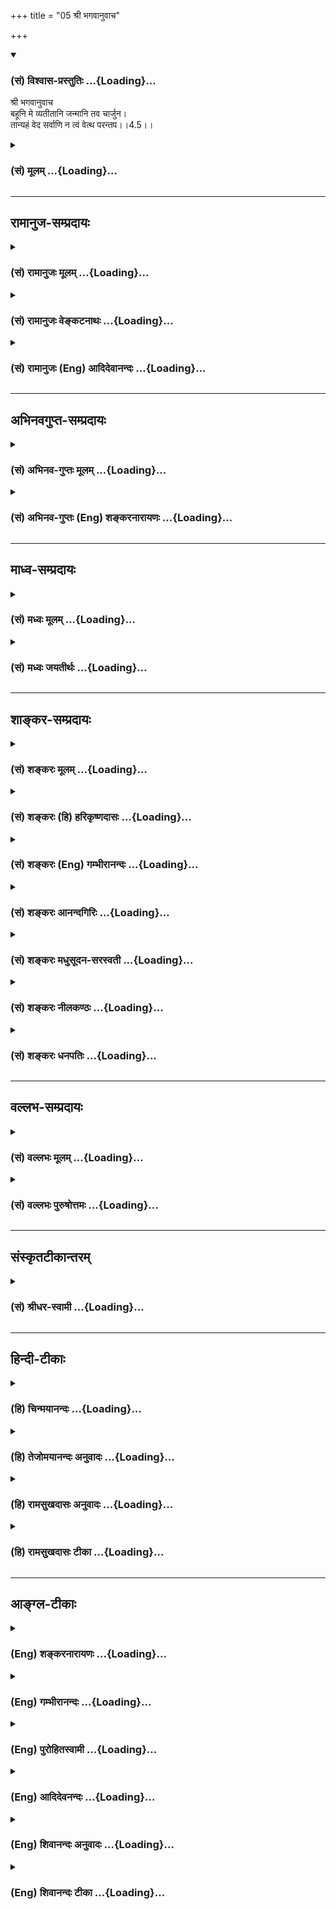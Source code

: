 +++
title = "05 श्री भगवानुवाच"

+++
<div class="js_include" newlevelforh1="3" title="(सं) विश्वास-प्रस्तुतिः" unfilled url="/purANam/mahAbhAratam/06-bhIShma-parva/02-bhagavad-gItA-parva/saMskRtam/vishvAsa-prastutiH/04_jnAna-yogaH_brahmArp/05_shrI_bhagavAnuvAc.md">
<details open><summary><h3>(सं) विश्वास-प्रस्तुतिः ...{Loading}...</h3></summary>

श्री भगवानुवाच  
बहूनि मे व्यतीतानि जन्मानि तव चार्जुन।  
तान्यहं वेद सर्वाणि न त्वं वेत्थ परन्तप।।4.5।।
</details>
</div>
<div class="js_include collapsed" newlevelforh1="3" title="(सं) मूलम्" unfilled url="/purANam/mahAbhAratam/06-bhIShma-parva/02-bhagavad-gItA-parva/saMskRtam/mUlam/04_jnAna-yogaH_brahmArp/05_shrI_bhagavAnuvAc.md">
<details><summary><h3>(सं) मूलम् ...{Loading}...</h3></summary>

श्री भगवानुवाच  
बहूनि मे व्यतीतानि जन्मानि तव चार्जुन।  
तान्यहं वेद सर्वाणि न त्वं वेत्थ परन्तप।।4.5।।
</details>
</div>


_________________
## रामानुज-सम्प्रदायः
<div class="js_include collapsed" newlevelforh1="3" title="(सं) रामानुजः मूलम्" unfilled url="/purANam/mahAbhAratam/06-bhIShma-parva/02-bhagavad-gItA-parva/saMskRtam/rAmAnujaH/mUlam/04_jnAna-yogaH_brahmArp/05_shrI_bhagavAnuvAc.md">
<details><summary><h3>(सं) रामानुजः मूलम् ...{Loading}...</h3></summary>

।।4.5।। श्रीभगवानुवाच अनेन जन्मनः सत्यत्वम् उक्तम्बहूनि मे व्यतीतानि
जन्मानि इति वचनात् तव च इति दृष्टान्ततया उपादानाच्च। आत्मनः अवतारप्रकारं
देहयाथात्म्यं जन्महेतुं च आह

</details>
</div>
<div class="js_include collapsed" newlevelforh1="3" title="(सं) रामानुजः वेङ्कटनाथः" unfilled url="/purANam/mahAbhAratam/06-bhIShma-parva/02-bhagavad-gItA-parva/saMskRtam/rAmAnujaH/venkaTanAthaH/04_jnAna-yogaH_brahmArp/05_shrI_bhagavAnuvAc.md">
<details><summary><h3>(सं) रामानुजः वेङ्कटनाथः ...{Loading}...</h3></summary>

  
  
।।4.5।। एषूत्तरं क्रमाद्भगवानुवाचबहूनीत्यादिभिः। नहि
पूर्वजन्मनामेकत्वबहुत्वे पृष्टे न च तज्ज्ञानाज्ञाने इति शङ्कायामाह
अनेनेति। कथं जन्मनः सत्यत्वमुक्तं बहुत्वातीतत्वतज्ज्ञानादि हि वाचनिकतया
प्रतीयत इत्यत्राह बहूनीति। अयमभिप्रायः इदानीन्तनस्त्वं तदानीन्तनाय
कथमुक्तवान् इति प्रश्ने जन्मान्तरेणाहमुक्तवान् तच्चेदानीमनुसन्धाय
वदामीति साक्षादुत्तरमुच्येत तस्य च प्रश्नस्यान्यपरत्वस्य पूर्वं
सहेतुकमुक्तत्वादवश्यं प्रष्टव्येष्वर्थेषु यत्परत्वमत्र व्याकर्तुं शक्यं
तत्पराण्येव बहूनीत्यादिविशेषणानि सत्यत्वे हि बहुत्वातीतत्वादीनि स्वरसानि
जन्मानीति चोक्तम् न जन्मप्रतिभासा इतितव च इत्यपृष्टस्यार्थस्य
उपादानमप्येतत्सत्यत्वदृष्टान्ताभिप्रायमन्तरेण न घटते न चार्जुनस्य जन्म
मिथ्या तस्य वा तथात्वप्रतिभासः तत्सम्भवे वा कृष्णजन्मनि कुतोऽस्य संशयः
इति।  
  

</details>
</div>
<div class="js_include collapsed" newlevelforh1="3" title="(सं) रामानुजः (Eng) आदिदेवानन्दः" unfilled url="/purANam/mahAbhAratam/06-bhIShma-parva/02-bhagavad-gItA-parva/saMskRtam/rAmAnujaH/english/AdidevAnandaH/04_jnAna-yogaH_brahmArp/05_shrI_bhagavAnuvAc.md">
<details><summary><h3>(सं) रामानुजः (Eng) आदिदेवानन्दः ...{Loading}...</h3></summary>

4.5 The Lord said By this, the reality of the Lord's birth is declared
in the sentence, 'Many births of Mine have passed.' 'So is it with you'
is added by way of illustration. The mode of incarnation, the reality of
His body and the cause of His birth are explained in the following
verse.

</details>
</div>


_________________
## अभिनवगुप्त-सम्प्रदायः
<div class="js_include collapsed" newlevelforh1="3" title="(सं) अभिनव-गुप्तः मूलम्" unfilled url="/purANam/mahAbhAratam/06-bhIShma-parva/02-bhagavad-gItA-parva/saMskRtam/abhinava-guptaH/mUlam/04_jnAna-yogaH_brahmArp/05_shrI_bhagavAnuvAc.md">
<details><summary><h3>(सं) अभिनव-गुप्तः मूलम् ...{Loading}...</h3></summary>

।।4.5 4.9।। बहूनि इत्यादि अर्जुन इत्यन्तम्। श्रीभगवान् किल
पूर्णषाड्गुण्यत्वात् शरीरसंपर्कमात्ररहितोऽपि स्थितिकारित्वात् कारुणिकतया
आत्मांशं सृजति। आत्मा पूर्णषाड्गुण्यः अंशः उपकारकत्वेन अप्रधानभूतो +++(N
omit अ)+++ यत्र तत् आत्मांशं शरीरं गृह्णाति इत्यर्थः। अत एवास्य जन्म
दिव्यम् यत आत्ममायया योगप्रज्ञया स्वस्वातन्त्रयशक्त्या +++(omits स्व)+++
आरब्धम् न कर्मभिः। कर्मापि दिव्यम् फलदानासमर्थत्वात्। यश्चैवमेतत्तत्त्वं
वेत्ति आत्मन्यप्येवमेव मन्यते सोऽवश्यं भगवद्वासुदेवतत्त्वं जानाति।

</details>
</div>
<div class="js_include collapsed" newlevelforh1="3" title="(सं) अभिनव-गुप्तः (Eng) शङ्करनारायणः" unfilled url="/purANam/mahAbhAratam/06-bhIShma-parva/02-bhagavad-gItA-parva/saMskRtam/abhinava-guptaH/english/shankaranArAyaNaH/04_jnAna-yogaH_brahmArp/05_shrI_bhagavAnuvAc.md">
<details><summary><h3>(सं) अभिनव-गुप्तः (Eng) शङ्करनारायणः ...{Loading}...</h3></summary>

4.5 See Comment under 4.9

</details>
</div>


_________________
## माध्व-सम्प्रदायः
<div class="js_include collapsed" newlevelforh1="3" title="(सं) मध्वः मूलम्" unfilled url="/purANam/mahAbhAratam/06-bhIShma-parva/02-bhagavad-gItA-parva/saMskRtam/madhvaH/mUlam/04_jnAna-yogaH_brahmArp/05_shrI_bhagavAnuvAc.md">
<details><summary><h3>(सं) मध्वः मूलम् ...{Loading}...</h3></summary>

।।4.5।। Sri Madhvacharya did not comment on this sloka.

</details>
</div>
<div class="js_include collapsed" newlevelforh1="3" title="(सं) मध्वः जयतीर्थः" unfilled url="/purANam/mahAbhAratam/06-bhIShma-parva/02-bhagavad-gItA-parva/saMskRtam/madhvaH/jayatIrthaH/04_jnAna-yogaH_brahmArp/05_shrI_bhagavAnuvAc.md">
<details><summary><h3>(सं) मध्वः जयतीर्थः ...{Loading}...</h3></summary>

।।4.5।। अत एव ज्ञाताशयो भगवान्तव च न त्वं वेत्सि इति परिहरति।
अन्यथाऽनुपयुक्तं तन्न वक्तव्यमेव।

</details>
</div>


_________________
## शाङ्कर-सम्प्रदायः
<div class="js_include collapsed" newlevelforh1="3" title="(सं) शङ्करः मूलम्" unfilled url="/purANam/mahAbhAratam/06-bhIShma-parva/02-bhagavad-gItA-parva/saMskRtam/shankaraH/mUlam/04_jnAna-yogaH_brahmArp/05_shrI_bhagavAnuvAc.md">
<details><summary><h3>(सं) शङ्करः मूलम् ...{Loading}...</h3></summary>

।।4.5।। **बहूनि मे** मम **व्यतीतानि** अतिक्रान्तानि **जन्मानि तव च** हे
**अर्जुन। तानि अहं वेद** जाने **सर्वाणि न त्वं वेत्थ** न जानीषे
धर्माधर्मादिप्रतिबद्धज्ञानशक्तित्वात्। अहं पुनः
नित्यशुद्धबुद्धमुक्तस्वभावत्वात् अनावरणज्ञानशक्तिरिति वेद अहं हे
**परंतप**।। कथं तर्हि तव नित्येश्वरस्य धर्माधर्माभावेऽपि जन्म इति उच्यते

</details>
</div>
<div class="js_include collapsed" newlevelforh1="3" title="(सं) शङ्करः (हि) हरिकृष्णदासः" unfilled url="/purANam/mahAbhAratam/06-bhIShma-parva/02-bhagavad-gItA-parva/saMskRtam/shankaraH/hindI/harikRShNadAsaH/04_jnAna-yogaH_brahmArp/05_shrI_bhagavAnuvAc.md">
<details><summary><h3>(सं) शङ्करः (हि) हरिकृष्णदासः ...{Loading}...</h3></summary>

।।4.5।। भगवान् श्रीवासुदेवके विषयमें मूर्खोंकी जो ऐसी शङ्का है कि ये
ईश्वर नहीं हैं सर्वज्ञ नहीं हैं तथा जिस शङ्काको दूर करनेके लिये ही
अर्जुनका यह प्रश्न है उसका निवारण करते हुए श्रीभगवान् बोले हे अर्जुन
मेरे और तेरे पहले बहुत जन्म हो चुके हैं। उन सबको मैं जानता हूँ तू नहीं
जानता क्योंकि पुण्यपाप आदिके संस्कारोंसे तेरी ज्ञानशक्ति आच्छादित हो रही
है। परंतु मैं तो नित्यशुद्धबुद्धमुक्तस्वभाववाला हूँ इस कारण मेरी
ज्ञानशक्ति आवरणरहित है इसलिये हे परन्तप मैं ( सब कुछ ) जानता हूँ।

</details>
</div>
<div class="js_include collapsed" newlevelforh1="3" title="(सं) शङ्करः (Eng) गम्भीरानन्दः" unfilled url="/purANam/mahAbhAratam/06-bhIShma-parva/02-bhagavad-gItA-parva/saMskRtam/shankaraH/english/gambhIrAnandaH/04_jnAna-yogaH_brahmArp/05_shrI_bhagavAnuvAc.md">
<details><summary><h3>(सं) शङ्करः (Eng) गम्भीरानन्दः ...{Loading}...</h3></summary>

4.5 O Arjuna, bahuni, many; janmani, lives; me, of Mine; vyatitani, have
passed; tava ca, and so have yours. Aham, I; veda know; tani, them;
sarvani, all; (but) tvam, you; va vetta, know not, due to your power of
understanding being obstructed by righteousness, unrighteousness, etc.
However, parantapa, O scorcher of foes; aham, I know, possessing as I do
unobstructed power of knowledge, because by nature I am enternal, pure,
enlightened and free. 'In that case, how, in spite of the absence of
righteousness and unrighteousness, can there be any birth for You who
are the eternal God;' That is beng answered:

</details>
</div>
<div class="js_include collapsed" newlevelforh1="3" title="(सं) शङ्करः आनन्दगिरिः" unfilled url="/purANam/mahAbhAratam/06-bhIShma-parva/02-bhagavad-gItA-parva/saMskRtam/shankaraH/AnandagiriH/04_jnAna-yogaH_brahmArp/05_shrI_bhagavAnuvAc.md">
<details><summary><h3>(सं) शङ्करः आनन्दगिरिः ...{Loading}...</h3></summary>

।।4.5।। भगवत्यज्ञानान्मनुष्यत्वशङ्कां वारयितुं प्रतिवचनमवतारयति **या
वासुदेव इति।** अन्यथाप्रश्ने कथमाशङ्कान्तरं परिहर्तुं
भगवद्वचनमित्याशङ्क्य प्रश्नप्रतिवचनयोरेकार्थत्वमाह **यदर्थो हीति।** यस्य
शङ्कितस्य विरोधस्य परिहारार्थो यस्य प्रश्नस्तमेव परिहारं वक्तुं
भगवद्वचनमित्यर्थः। अतीतानेकजन्मवत्त्वं ममैव नासाधारणं किंतु
सर्वप्राणिसाधारणमित्याह **तव चेति।** तानि प्रमाणाभावान्न
प्रतिभान्तीत्याशङ्क्याह **तानीति।** ईश्वरस्यानावृतज्ञानत्वादित्यर्थः।
किमिति तर्हि तानि मम न प्रतीयन्ते तवावृतज्ञानत्वादित्याह **न**
**त्वमिति।** परान्परिकल्प्य तत्परिभवार्थं प्रवृत्तत्वात्तव ज्ञानावरणं
विज्ञेयमित्याह **परंतपेति।** अर्जुनस्य भगवता सहातीतानेकजन्मवत्त्वे
तुल्येऽपि ज्ञानवैषम्ये हेतुमाह **धर्मेति।** आदिशब्देन रागलोभादयो
गृह्यन्ते। ईश्वरस्यातीतानागतवर्तमानसर्वार्थविषयज्ञानवत्त्वे हेतुमाह
**अहमिति।**

</details>
</div>
<div class="js_include collapsed" newlevelforh1="3" title="(सं) शङ्करः मधुसूदन-सरस्वती" unfilled url="/purANam/mahAbhAratam/06-bhIShma-parva/02-bhagavad-gItA-parva/saMskRtam/shankaraH/madhusUdana-sarasvatI/04_jnAna-yogaH_brahmArp/05_shrI_bhagavAnuvAc.md">
<details><summary><h3>(सं) शङ्करः मधुसूदन-सरस्वती ...{Loading}...</h3></summary>

।।4.5।। तत्र सर्वज्ञत्वेन प्रथमस्य परिहारं कथयति श्रीभगवान् जन्मानि
लीलादेहग्रहणानि लोकदृष्ट्यभिप्रायेणादित्यस्योदयवन्मे मम बहूनि व्यतीतानि।
तव चाज्ञानिनः कर्मार्जितानि देहग्रहणानि। तवचेत्युपलक्षणमितरेषामपि
जीवानां जीवैक्याभिप्रायेण वा। हे अर्जुन श्लेषेण अर्जुनवृक्षनाम्रा
संबोधयन्नावृतज्ञानत्वं सूचयति। तानि जन्मान्यहं सर्वज्ञः सर्वशक्तिरीश्वरो
वेद जानामि। सर्वाणि मदीयानि त्वदीयान्यन्यदीयानि च। न त्वमज्ञो
जीवस्तिरोभूतज्ञानक्तिर्वेत्थ न जानासि स्वीयान्यपि किं पुनः परकीयाणि। हे
परंतप परं शत्रुं भेददृष्ट्या परिकल्प्य हन्तुं प्रवृत्तोऽसीति
विपरीतदर्शित्वाद्भ्रान्तोऽसीति सूचयति। तदनेन संबोधनद्वयेनावरणविक्षेपौ
द्वावप्यज्ञानधर्मौ दर्शितौ।

</details>
</div>
<div class="js_include collapsed" newlevelforh1="3" title="(सं) शङ्करः नीलकण्ठः" unfilled url="/purANam/mahAbhAratam/06-bhIShma-parva/02-bhagavad-gItA-parva/saMskRtam/shankaraH/nIlakaNThaH/04_jnAna-yogaH_brahmArp/05_shrI_bhagavAnuvAc.md">
<details><summary><h3>(सं) शङ्करः नीलकण्ठः ...{Loading}...</h3></summary>

।।4.5।। स्वदेहस्याजत्वं साधयितुं स्वस्य सर्वज्ञत्वं तावदाह **बहूनीति।**
स्पष्टार्थः श्लोकः।

</details>
</div>
<div class="js_include collapsed" newlevelforh1="3" title="(सं) शङ्करः धनपतिः" unfilled url="/purANam/mahAbhAratam/06-bhIShma-parva/02-bhagavad-gItA-parva/saMskRtam/shankaraH/dhanapatiH/04_jnAna-yogaH_brahmArp/05_shrI_bhagavAnuvAc.md">
<details><summary><h3>(सं) शङ्करः धनपतिः ...{Loading}...</h3></summary>

।।4.5।। मूर्खाणां शङ्कां परिहरन् श्रीभगवानुवाच। बहूनि मे तवान्यस्य च
जन्मानि व्यतीतानि तानि सर्वाण्यहं
शुद्धबुद्धक्तस्वभावत्वादनावरणज्ञानशक्तिर्वेद जानामि। त्वं तु न वेत्थ।
धर्माधर्मादिप्रतिबद्धज्ञानशक्तित्वान्न जानासि। इत्येतत्सूचनार्थमेव
संबोधनद्वयम्। हे अर्जुन शुद्धधर्मवत्त्वाच्छुद्ध हे परंतप
परमात्मानमन्यान्वा अधर्मेण तापयतीति तथेति विवक्षणात्।

</details>
</div>


_________________
## वल्लभ-सम्प्रदायः
<div class="js_include collapsed" newlevelforh1="3" title="(सं) वल्लभः मूलम्" unfilled url="/purANam/mahAbhAratam/06-bhIShma-parva/02-bhagavad-gItA-parva/saMskRtam/vallabhaH/mUlam/04_jnAna-yogaH_brahmArp/05_shrI_bhagavAnuvAc.md">
<details><summary><h3>(सं) वल्लभः मूलम् ...{Loading}...</h3></summary>

।।4.5।। रूपान्तरेणोपदिष्टवानित्यवतारस्वरूपतः संशयं परिहरन् श्रीभगवानुवाच
बहूनीति। मे जन्मान्यवतारा बहवो व्यतीताः। अनेनावताराणां
हेतुभूतमात्मानमवतारिणं सर्वदा सर्वांशपरिपूर्णमुपदिशति। तान्यहं जानामि न
तु त्वं इति नित्यसिद्धज्ञानादिशक्तिमत्त्वं स्वस्योपदिष्टम्। तव च जन्मानि
इति नराद्यवताराभिप्रायेणोक्तम्। दृष्टान्तवद्वेति केचित्। अनेन
सर्वज्ञासर्वज्ञत्वाभ्यां जीवेश्वरयोरेवं भेदतः स्वरूपं ब्रह्मवाद इति
दर्शितम्।

</details>
</div>
<div class="js_include collapsed" newlevelforh1="3" title="(सं) वल्लभः पुरुषोत्तमः" unfilled url="/purANam/mahAbhAratam/06-bhIShma-parva/02-bhagavad-gItA-parva/saMskRtam/vallabhaH/puruShottamaH/04_jnAna-yogaH_brahmArp/05_shrI_bhagavAnuvAc.md">
<details><summary><h3>(सं) वल्लभः पुरुषोत्तमः ...{Loading}...</h3></summary>

  
  
।।4.5।। अत्रोत्तरमाह भगवान् बहूनीति। मे जन्मानि बहूनि सन्ति। कीदृशानि
अव्यतीतानि नित्यानीत्यर्थः। हे अर्जुन तव च जन्मानि बहूनि व्यतीतानि तानि
सर्वाणि तव जन्मान्यहं वेद जानामि यतो यदर्थं यत्र यत्रोत्पादितोऽसि। हे
परन्तप उत्कृष्टतपोबलयुक्त तानि मदीयानि त्वं न वेत्थ न जानासि। परन्तपेति
सम्बोधनेन तपोबलेन न भगवान् ज्ञायते किन्तु तत्कृपयैवेति भावः।  
  

</details>
</div>


_________________
## संस्कृतटीकान्तरम्
<div class="js_include collapsed" newlevelforh1="3" title="(सं) श्रीधर-स्वामी" unfilled url="/purANam/mahAbhAratam/06-bhIShma-parva/02-bhagavad-gItA-parva/saMskRtam/shrIdhara-svAmI/04_jnAna-yogaH_brahmArp/05_shrI_bhagavAnuvAc.md">
<details><summary><h3>(सं) श्रीधर-स्वामी ...{Loading}...</h3></summary>

।।4.5।। इति पृष्टवन्तमर्जुनं रूपान्तरेणोपदिष्टवानित्यभिप्रायेणोत्तरं
श्रीभगवानुवाच **बहूनीति।** मम बहूनि जन्मानि तव च व्यतीतानि। तानि
सर्वाण्यहं वेद जानामि अलुप्तविद्याशक्तित्वात्। त्वं तु न जानासि
अविद्यावृतत्वात्।

</details>
</div>


_________________
## हिन्दी-टीकाः
<div class="js_include collapsed" newlevelforh1="3" title="(हि) चिन्मयानन्दः" unfilled url="/purANam/mahAbhAratam/06-bhIShma-parva/02-bhagavad-gItA-parva/hindI/chinmayAnandaH/04_jnAna-yogaH_brahmArp/05_shrI_bhagavAnuvAc.md">
<details><summary><h3>(हि) चिन्मयानन्दः ...{Loading}...</h3></summary>

।।4.5।। हिन्दू शास्त्रों के आचार्य सदैव शिष्यों के मन में उठने वाली सभी
संभाव्य शंकाओं का निरसन करने को तत्पर रहते हैं। हम उनमें असीम घैर्य और
शिष्यों की कठिनाइयों को समझने की क्षमता के साक्षात् दर्शन कर सकते हैं।
यहाँ श्रीकृष्ण अर्जुन को यह समझाने का प्रयत्न करते हैं कि किस प्रकार वे
अनन्त स्वरूप हैं और सृष्टि के प्रारम्भ में कैसे उन्होंने सूर्य देवता को
ब्रह्मविद्या का उपदेश दिया। पुराणों में वर्णित अवतार का सिद्धान्त इस
प्रकरण में विस्तारपूर्वक बताया गया है। अनेक विदेशियों को हिन्दू दर्शन का
यह प्रकरण और हिन्दुओं का अवतारवाद में विश्वास अत्यन्त भ्रामक प्रतीत हो
सकता है। अनेक विद्वानों ने इस प्रकार के मत प्रगट भी किये हैं परन्तु
मैक्समूलर के समान संभवत किसी ने इतनी तीब्र आलोचना नहीं की होगी। अवतार के
विषय में वे कहते हैं यह आध्यात्मिक बकवास है। परन्तु यदि हम सृष्टिसम्बन्धी
वेदान्त के सिद्धान्त को जानते हुये इस पर विचार करें तो अवतारवाद को समझना
कठिन नहीं होगा। एक अन्य स्थान पर मनुष्य के पतन के प्रकरण में यह विस्तार
पूर्वक बताया गया है कि सत्वगुणप्रधान उपाधि के माध्यम से व्यक्त होकर
अनन्तस्वरूप परमार्थ सत्य ब्रह्म सर्वशक्तिमान् ईश्वर के रूप में प्रकट
होता है। इसी अध्याय में आगे श्रीकृष्ण बतायेंगे कि किस प्रकार वे स्वेच्छा
और पूर्ण स्वातन्त्र्य से उपाधियों को धारण करके मनुष्यों के मध्य रहते हुए
कार्य करते हैं जो उनकी दृष्टि से लीलामात्र है। उन्हें कभी भी अपने दिव्य
स्वरूप का विस्मरण नहीं होता। किसी एक भी प्राणी का जन्म केवल संयोग ही नहीं
है। डार्विन के विकास के सिद्धान्त के अनुसार भी प्रत्येक व्यक्ति जगत में
विकास की सीढी पर उन्नति करने के फलस्वरूप आया है। प्रत्येक देहधारी का
जीवन उस जीव के दीर्घ आत्मचरित्र को दर्शाता है। असंख्य और विभिन्न प्रकार
के शरीरों में वास करने के पश्चात् ही जीव वर्तमान विकसित स्थिति को
प्राप्त करता हुआ है। प्रत्येक नवीन देह में जीव को पूर्व जन्मों का
विस्मरण हो जाता है किन्तु वह पूर्व जन्मों में अर्जित वासनाओं से युक्त
रहता है। परन्तु भगवान् श्रीकृष्ण की स्थिति एक जीव के समान नहीं समझनी
चाहिये। वे अपनी सर्वज्ञता के कारण अर्जुन के और स्वयं के अतीत को जानते
हैं अत उन्होंन्ो कहा मैं उन सबको जानता हूँ और तुम नहीं जानते। आपके लिये
धर्मअधर्म के अभाव में जन्म की क्या आवश्यकता है आपका जन्म कैसे सम्भव है
इसका उत्तर है

</details>
</div>
<div class="js_include collapsed" newlevelforh1="3" title="(हि) तेजोमयानन्दः अनुवादः" unfilled url="/purANam/mahAbhAratam/06-bhIShma-parva/02-bhagavad-gItA-parva/hindI/tejomayAnandaH/anuvAdaH/04_jnAna-yogaH_brahmArp/05_shrI_bhagavAnuvAc.md">
<details><summary><h3>(हि) तेजोमयानन्दः अनुवादः ...{Loading}...</h3></summary>

।।4.5।। श्रीभगवान् ने कहा -- हे अर्जुन ! मेरे और तुम्हारे बहुत से जन्म
हो चुके हैं, (परन्तु) हे परन्तप ! उन सबको मैं जानता हूँ और तुम नहीं
जानते।।

</details>
</div>
<div class="js_include collapsed" newlevelforh1="3" title="(हि) रामसुखदासः अनुवादः" unfilled url="/purANam/mahAbhAratam/06-bhIShma-parva/02-bhagavad-gItA-parva/hindI/rAmasukhadAsaH/anuvAdaH/04_jnAna-yogaH_brahmArp/05_shrI_bhagavAnuvAc.md">
<details><summary><h3>(हि) रामसुखदासः अनुवादः ...{Loading}...</h3></summary>

।।4.5।। श्रीभगवान् बोले -- हे परन्तप अर्जुन ! मेरे और तेरे बहुत-से जन्म
हो चुके हैं। उन सबको मैं जानता हूँ, पर तू नहीं जानता।

</details>
</div>
<div class="js_include collapsed" newlevelforh1="3" title="(हि) रामसुखदासः टीका" unfilled url="/purANam/mahAbhAratam/06-bhIShma-parva/02-bhagavad-gItA-parva/hindI/rAmasukhadAsaH/TIkA/04_jnAna-yogaH_brahmArp/05_shrI_bhagavAnuvAc.md">
<details><summary><h3>(हि) रामसुखदासः टीका ...{Loading}...</h3></summary>

4.5।।***व्याख्या--***\[तीसरे श्लोकमें भगवान्ने अर्जुनको अपना भक्त और
प्रिय सखा कहा था, इसलिये पीछेके श्लोकमें अर्जुन अपने हृदयकी बात निःसंकोच
होकर पूछते हैं। अर्जुनमें भगवान्के जन्म-रहस्यको जाननेकी प्रबल जिज्ञासा
उत्पन्न हुई है, इसलिये भगवान् उनके सामने मित्रताके नाते अपने जन्मका
रहस्य प्रकट कर देते हैं। यह नियम है कि श्रोताकी प्रबल जिज्ञासा होनेपर
वक्ता अपनेको छिपाकर नहीं रख सकता। इसलिये सन्त-महात्मा भी अपनेमें विशेष
श्रद्धा रखनेवालोंके सामने अपने-आपको प्रकट कर सकते हैं--\] **(टिप्पणी प₀
215)**

</details>
</div>


_________________
## आङ्ग्ल-टीकाः
<div class="js_include collapsed" newlevelforh1="3" title="(Eng) शङ्करनारायणः" unfilled url="/purANam/mahAbhAratam/06-bhIShma-parva/02-bhagavad-gItA-parva/english/shankaranArAyaNaH/04_jnAna-yogaH_brahmArp/05_shrI_bhagavAnuvAc.md">
<details><summary><h3>(Eng) शङ्करनारायणः ...{Loading}...</h3></summary>

4.5. The Bhagavat said O Arjuna, many births of Mine, as well as of
yours have passed. All of them I do know, but you do not, O scorcher of
foes !

</details>
</div>
<div class="js_include collapsed" newlevelforh1="3" title="(Eng) गम्भीरानन्दः" unfilled url="/purANam/mahAbhAratam/06-bhIShma-parva/02-bhagavad-gItA-parva/english/gambhIrAnandaH/04_jnAna-yogaH_brahmArp/05_shrI_bhagavAnuvAc.md">
<details><summary><h3>(Eng) गम्भीरानन्दः ...{Loading}...</h3></summary>

4.5 The Blessed Lord said O Arjuna, many lives of Mine have passed, and
so have yours. I know them all, (but) you know not, O scorcher of
enemies!

</details>
</div>
<div class="js_include collapsed" newlevelforh1="3" title="(Eng) पुरोहितस्वामी" unfilled url="/purANam/mahAbhAratam/06-bhIShma-parva/02-bhagavad-gItA-parva/english/purohitasvAmI/04_jnAna-yogaH_brahmArp/05_shrI_bhagavAnuvAc.md">
<details><summary><h3>(Eng) पुरोहितस्वामी ...{Loading}...</h3></summary>

4.5 Lord Shri Krishna replied: I have been born again and again, from
time to time; thou too,O Arjuna! My births are known to Me, but thou
knowest not thine.

</details>
</div>
<div class="js_include collapsed" newlevelforh1="3" title="(Eng) आदिदेवनन्दः" unfilled url="/purANam/mahAbhAratam/06-bhIShma-parva/02-bhagavad-gItA-parva/english/AdidevanandaH/04_jnAna-yogaH_brahmArp/05_shrI_bhagavAnuvAc.md">
<details><summary><h3>(Eng) आदिदेवनन्दः ...{Loading}...</h3></summary>

4.5 The Lord said Many births of Mine have passed, O Arjuna, and so is
it with you also. I know them all, but you do not know them.

</details>
</div>
<div class="js_include collapsed" newlevelforh1="3" title="(Eng) शिवानन्दः अनुवादः" unfilled url="/purANam/mahAbhAratam/06-bhIShma-parva/02-bhagavad-gItA-parva/english/shivAnandaH/anuvAdaH/04_jnAna-yogaH_brahmArp/05_shrI_bhagavAnuvAc.md">
<details><summary><h3>(Eng) शिवानन्दः अनुवादः ...{Loading}...</h3></summary>

4.5 The Blessed Lord said Many births of Mine have passed as well as of
thine, O Arjuna; I know them all but thou knowest not, O Parantapa
(scorcher of foes).

</details>
</div>
<div class="js_include collapsed" newlevelforh1="3" title="(Eng) शिवानन्दः टीका" unfilled url="/purANam/mahAbhAratam/06-bhIShma-parva/02-bhagavad-gItA-parva/english/shivAnandaH/TIkA/04_jnAna-yogaH_brahmArp/05_shrI_bhagavAnuvAc.md">
<details><summary><h3>(Eng) शिवानन्दः टीका ...{Loading}...</h3></summary>

4.5 बहूनि may; मे My; व्यतीतानि have passed away; जन्मानि births; तव
thy; च and; अर्जुन O Arjuna; तानि them; अहम् I; वेद know; सर्वाणि all; न
not; त्वम् thou; वेत्थ knowest; परन्तप O Parantapa.Commentary You have
no intuitional knowledge. The eye of wisdom has not been opened in you
on account of your past actions. So your power of vision is limited and
therefore you do not know your previous births. But I know them because
I am omniscient.

</details>
</div>
